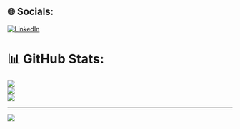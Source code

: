 
## 🌐 Socials:
[![LinkedIn](https://img.shields.io/badge/LinkedIn-%230077B5.svg?logo=linkedin&logoColor=white)](https://linkedin.com/in/jrperxachs) 

# 📊 GitHub Stats:
![](https://github-readme-stats.vercel.app/api?username=GenericPrism&theme=tokyonight&hide_border=false&include_all_commits=true&count_private=true)<br/>
![](https://github-readme-streak-stats.herokuapp.com/?user=GenericPrism&theme=tokyonight&hide_border=false)<br/>
![](https://github-readme-stats.vercel.app/api/top-langs/?username=GenericPrism&theme=tokyonight&hide_border=false&include_all_commits=true&count_private=true&layout=compact)

---
[![](https://visitcount.itsvg.in/api?id=GenericPrism&icon=5&color=0)](https://visitcount.itsvg.in)
